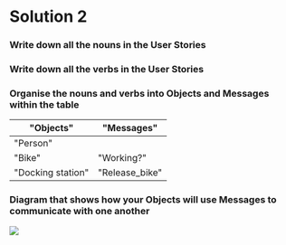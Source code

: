 # Solution 2
### Write down all the nouns in the User Stories

### Write down all the verbs in the User Stories

###  Organise the nouns and verbs into Objects and Messages within the table

|"Objects"       |"Messages"|
|----------------|----------|
|"Person"        |          |
|"Bike"          |"Working?"|
|"Docking station"|"Release_bike"|

### Diagram that shows how your Objects will use Messages to communicate with one another
<img src="https://raw.githubusercontent.com/xavierloos/boris-bikes/master/part2/flowchart.png"/>